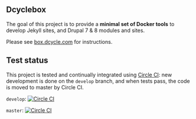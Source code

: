 Dcyclebox
-----

The goal of this project is to provide a **minimal set of Docker tools** to develop Jekyll sites, and Drupal 7 & 8 modules and sites.

Please see [box.dcycle.com](http://box.dcycle.com) for instructions.

Test status
-----

This project is tested and continually integrated using [Circle CI](https://circleci.com/): new development is done on the `develop` branch, and when tests pass, the code is moved to master by Circle CI.

`develop`: [![Circle CI](https://circleci.com/gh/dcycleproject/dcyclebox/tree/master.svg?style=svg)](https://circleci.com/gh/dcycleproject/dcyclebox/tree/develop)

`master`: [![Circle CI](https://circleci.com/gh/dcycleproject/dcyclebox/tree/master.svg?style=svg)](https://circleci.com/gh/dcycleproject/dcyclebox/tree/master)
